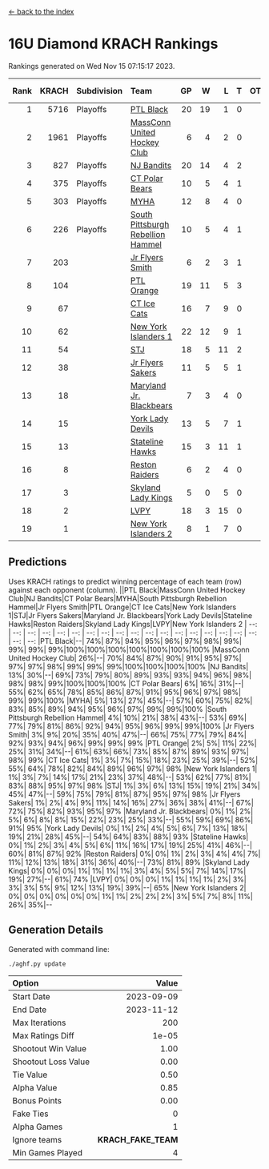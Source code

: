[<- back to the index](readme.md)
# 16U Diamond KRACH Rankings
Rankings generated on Wed Nov 15 07:15:17 2023.

Rank|KRACH|Subdivision|Team|GP|W|L|T|OTW|OTL|SoS|Exp Wins|Win Diff
---:|---:|:---|:---|---:|---:|---:|---:|---:|---:|---:|---:|---:
1|5716|Playoffs|[PTL Black](https://gamesheetstats.com/seasons/3663/teams/140833/schedule)|20|19|1|0|2|0|376|19.8|-0.0
2|1961|Playoffs|[MassConn United Hockey Club](https://gamesheetstats.com/seasons/3663/teams/140835/schedule)|6|4|2|0|0|0|1889|4.8|-0.0
3|827|Playoffs|[NJ Bandits](https://gamesheetstats.com/seasons/3663/teams/140836/schedule)|20|14|4|2|0|1|834|15.8|-0.0
4|375|Playoffs|[CT Polar Bears](https://gamesheetstats.com/seasons/3663/teams/140834/schedule)|10|5|4|1|0|0|1260|6.3|-0.0
5|303|Playoffs|[MYHA](https://gamesheetstats.com/seasons/3663/teams/140838/schedule)|12|8|4|0|0|0|1029|8.9|0.0
6|226|Playoffs|[South Pittsburgh Rebellion Hammel](https://gamesheetstats.com/seasons/3663/teams/140839/schedule)|10|5|4|1|0|0|1185|6.4|0.0
7|203||[Jr Flyers Smith](https://gamesheetstats.com/seasons/3663/teams/140837/schedule)|6|2|3|1|0|2|1066|3.4|0.0
8|104||[PTL Orange](https://gamesheetstats.com/seasons/3663/teams/140842/schedule)|19|11|5|3|1|0|78|13.4|0.0
9|67||[CT Ice Cats](https://gamesheetstats.com/seasons/3663/teams/140846/schedule)|16|7|9|0|0|1|714|7.9|0.0
10|62||[New York Islanders 1](https://gamesheetstats.com/seasons/3663/teams/140847/schedule)|22|12|9|1|3|0|112|13.4|0.0
11|54||[STJ](https://gamesheetstats.com/seasons/3663/teams/140841/schedule)|18|5|11|2|0|1|1066|6.9|0.0
12|38||[Jr Flyers Sakers](https://gamesheetstats.com/seasons/3663/teams/140843/schedule)|11|5|5|1|2|0|110|6.4|0.0
13|18||[Maryland Jr. Blackbears](https://gamesheetstats.com/seasons/3663/teams/140848/schedule)|7|3|4|0|0|1|759|3.9|0.0
14|15||[York Lady Devils](https://gamesheetstats.com/seasons/3663/teams/140845/schedule)|13|5|7|1|0|2|487|6.4|0.0
15|13||[Stateline Hawks](https://gamesheetstats.com/seasons/3663/teams/140840/schedule)|15|3|11|1|0|1|1237|4.4|0.0
16|8||[Reston Raiders](https://gamesheetstats.com/seasons/3663/teams/140850/schedule)|6|2|4|0|1|0|31|2.9|0.0
17|3||[Skyland Lady Kings](https://gamesheetstats.com/seasons/3663/teams/140849/schedule)|5|0|5|0|0|0|58|0.9|0.0
18|2||[LVPY](https://gamesheetstats.com/seasons/3663/teams/140844/schedule)|18|3|15|0|0|0|111|3.9|0.0
19|1||[New York Islanders 2](https://gamesheetstats.com/seasons/3663/teams/140851/schedule)|8|1|7|0|0|0|45|1.9|0.0

## Predictions
Uses KRACH ratings to predict winning percentage of each team (row) against each opponent (column).
||PTL Black|MassConn United Hockey Club|NJ Bandits|CT Polar Bears|MYHA|South Pittsburgh Rebellion Hammel|Jr Flyers Smith|PTL Orange|CT Ice Cats|New York Islanders 1|STJ|Jr Flyers Sakers|Maryland Jr. Blackbears|York Lady Devils|Stateline Hawks|Reston Raiders|Skyland Lady Kings|LVPY|New York Islanders 2
| --: | --: | --: | --: | --: | --: | --: | --: | --: | --: | --: | --: | --: | --: | --: | --: | --: | --: | --: | --: 
|PTL Black|--| 74%| 87%| 94%| 95%| 96%| 97%| 98%| 99%| 99%| 99%| 99%|100%|100%|100%|100%|100%|100%|100%
|MassConn United Hockey Club| 26%|--| 70%| 84%| 87%| 90%| 91%| 95%| 97%| 97%| 97%| 98%| 99%| 99%| 99%|100%|100%|100%|100%
|NJ Bandits| 13%| 30%|--| 69%| 73%| 79%| 80%| 89%| 93%| 93%| 94%| 96%| 98%| 98%| 98%| 99%|100%|100%|100%
|CT Polar Bears|  6%| 16%| 31%|--| 55%| 62%| 65%| 78%| 85%| 86%| 87%| 91%| 95%| 96%| 97%| 98%| 99%| 99%|100%
|MYHA|  5%| 13%| 27%| 45%|--| 57%| 60%| 75%| 82%| 83%| 85%| 89%| 94%| 95%| 96%| 97%| 99%| 99%|100%
|South Pittsburgh Rebellion Hammel|  4%| 10%| 21%| 38%| 43%|--| 53%| 69%| 77%| 79%| 81%| 86%| 92%| 94%| 95%| 96%| 99%| 99%|100%
|Jr Flyers Smith|  3%|  9%| 20%| 35%| 40%| 47%|--| 66%| 75%| 77%| 79%| 84%| 92%| 93%| 94%| 96%| 99%| 99%| 99%
|PTL Orange|  2%|  5%| 11%| 22%| 25%| 31%| 34%|--| 61%| 63%| 66%| 73%| 85%| 87%| 89%| 93%| 97%| 98%| 99%
|CT Ice Cats|  1%|  3%|  7%| 15%| 18%| 23%| 25%| 39%|--| 52%| 55%| 64%| 78%| 82%| 84%| 89%| 96%| 97%| 98%
|New York Islanders 1|  1%|  3%|  7%| 14%| 17%| 21%| 23%| 37%| 48%|--| 53%| 62%| 77%| 81%| 83%| 88%| 95%| 97%| 98%
|STJ|  1%|  3%|  6%| 13%| 15%| 19%| 21%| 34%| 45%| 47%|--| 59%| 75%| 79%| 81%| 87%| 95%| 97%| 98%
|Jr Flyers Sakers|  1%|  2%|  4%|  9%| 11%| 14%| 16%| 27%| 36%| 38%| 41%|--| 67%| 72%| 75%| 82%| 93%| 95%| 97%
|Maryland Jr. Blackbears|  0%|  1%|  2%|  5%|  6%|  8%|  8%| 15%| 22%| 23%| 25%| 33%|--| 55%| 59%| 69%| 86%| 91%| 95%
|York Lady Devils|  0%|  1%|  2%|  4%|  5%|  6%|  7%| 13%| 18%| 19%| 21%| 28%| 45%|--| 54%| 64%| 83%| 88%| 93%
|Stateline Hawks|  0%|  1%|  2%|  3%|  4%|  5%|  6%| 11%| 16%| 17%| 19%| 25%| 41%| 46%|--| 60%| 81%| 87%| 92%
|Reston Raiders|  0%|  0%|  1%|  2%|  3%|  4%|  4%|  7%| 11%| 12%| 13%| 18%| 31%| 36%| 40%|--| 73%| 81%| 89%
|Skyland Lady Kings|  0%|  0%|  0%|  1%|  1%|  1%|  1%|  3%|  4%|  5%|  5%|  7%| 14%| 17%| 19%| 27%|--| 61%| 74%
|LVPY|  0%|  0%|  0%|  1%|  1%|  1%|  1%|  2%|  3%|  3%|  3%|  5%|  9%| 12%| 13%| 19%| 39%|--| 65%
|New York Islanders 2|  0%|  0%|  0%|  0%|  0%|  0%|  1%|  1%|  2%|  2%|  2%|  3%|  5%|  7%|  8%| 11%| 26%| 35%|--

## Generation Details

Generated with command line:
```
./aghf.py update
```

| Option | Value |
| :----- | ----: |
| Start Date | 2023-09-09 |
| End Date | 2023-11-12 |
| Max Iterations | 200 |
| Max Ratings Diff | 1e-05 |
| Shootout Win Value | 1.00 |
| Shootout Loss Value | 0.00 |
| Tie Value | 0.50 |
| Alpha Value | 0.85 |
| Bonus Points | 0.00 |
| Fake Ties | 0 |
| Alpha Games | 1 |
| Ignore teams | __KRACH_FAKE_TEAM__ |
| Min Games Played | 4 |

